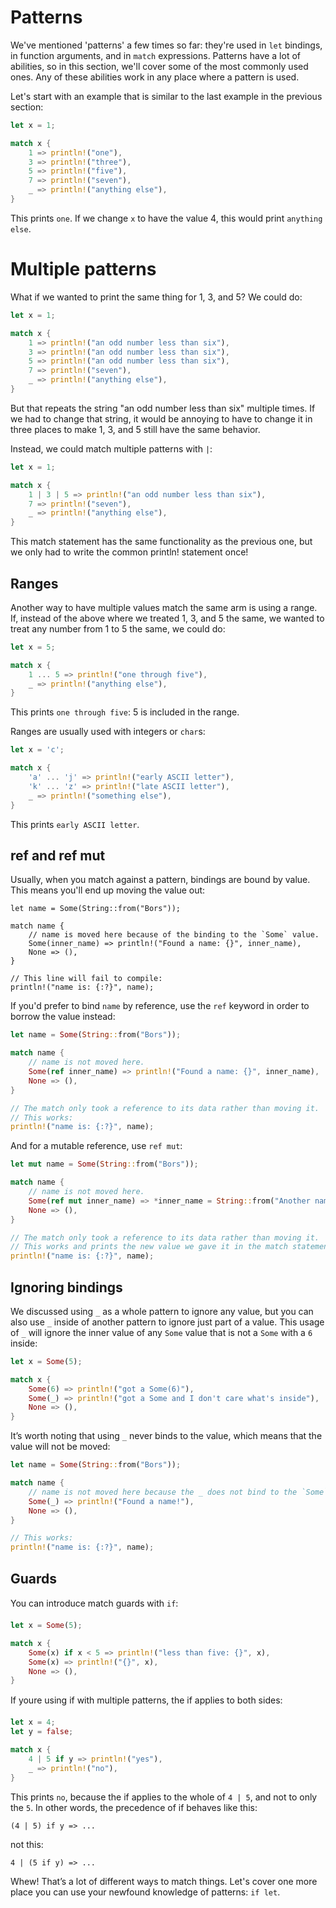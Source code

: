 # Patterns

We've mentioned 'patterns' a few times so far: they're used in `let` bindings,
in function arguments, and in `match` expressions. Patterns have a lot of
abilities, so in this section, we'll cover some of the most commonly used ones.
Any of these abilities work in any place where a pattern is used.

Let's start with an example that is similar to the last example in the previous
section:

```rust
let x = 1;

match x {
    1 => println!("one"),
    3 => println!("three"),
    5 => println!("five"),
    7 => println!("seven"),
    _ => println!("anything else"),
}
```

This prints `one`. If we change `x` to have the value 4, this would print
`anything else`.

# Multiple patterns

What if we wanted to print the same thing for 1, 3, and 5? We could do:

```rust
let x = 1;

match x {
    1 => println!("an odd number less than six"),
    3 => println!("an odd number less than six"),
    5 => println!("an odd number less than six"),
    7 => println!("seven"),
    _ => println!("anything else"),
}
```

But that repeats the string "an odd number less than six" multiple times. If we
had to change that string, it would be annoying to have to change it in three
places to make 1, 3, and 5 still have the same behavior.

Instead, we could match multiple patterns with `|`:

```rust
let x = 1;

match x {
    1 | 3 | 5 => println!("an odd number less than six"),
    7 => println!("seven"),
    _ => println!("anything else"),
}
```

This match statement has the same functionality as the previous one, but we only
had to write the common println! statement once!

## Ranges

Another way to have multiple values match the same arm is using a range. If,
instead of the above where we treated 1, 3, and 5 the same, we wanted to treat
any number from 1 to 5 the same, we could do:

```rust
let x = 5;

match x {
    1 ... 5 => println!("one through five"),
    _ => println!("anything else"),
}
```

This prints `one through five`: 5 is included in the range.

Ranges are usually used with integers or `char`s:

```rust
let x = 'c';

match x {
    'a' ... 'j' => println!("early ASCII letter"),
    'k' ... 'z' => println!("late ASCII letter"),
    _ => println!("something else"),
}
```

This prints `early ASCII letter`.

## ref and ref mut

Usually, when you match against a pattern, bindings are bound by value.
This means you'll end up moving the value out:

```rust,ignore
let name = Some(String::from("Bors"));

match name {
    // name is moved here because of the binding to the `Some` value.
    Some(inner_name) => println!("Found a name: {}", inner_name),
    None => (),
}

// This line will fail to compile:
println!("name is: {:?}", name);
```

If you'd prefer to bind `name` by reference, use the `ref` keyword in order to
borrow the value instead:

```rust
let name = Some(String::from("Bors"));

match name {
    // name is not moved here.
    Some(ref inner_name) => println!("Found a name: {}", inner_name),
    None => (),
}

// The match only took a reference to its data rather than moving it.
// This works:
println!("name is: {:?}", name);
```

And for a mutable reference, use `ref mut`:

```rust
let mut name = Some(String::from("Bors"));

match name {
    // name is not moved here.
    Some(ref mut inner_name) => *inner_name = String::from("Another name"),
    None => (),
}

// The match only took a reference to its data rather than moving it.
// This works and prints the new value we gave it in the match statement:
println!("name is: {:?}", name);
```

## Ignoring bindings

We discussed using `_` as a whole pattern to ignore any value, but you can
also use `_` inside of another pattern to ignore just part of a value. This
usage of `_` will ignore the inner value of any `Some` value that is not a
`Some` with a `6` inside:

```rust
let x = Some(5);

match x {
    Some(6) => println!("got a Some(6)"),
    Some(_) => println!("got a Some and I don't care what's inside"),
    None => (),
}
```

It’s worth noting that using `_` never binds to the value, which means that the
value will not be moved:

```rust
let name = Some(String::from("Bors"));

match name {
    // name is not moved here because the _ does not bind to the `Some` value.
    Some(_) => println!("Found a name!"),
    None => (),
}

// This works:
println!("name is: {:?}", name);
```

## Guards

You can introduce match guards with `if`:

```rust
let x = Some(5);

match x {
    Some(x) if x < 5 => println!("less than five: {}", x),
    Some(x) => println!("{}", x),
    None => (),
}
```

If youre using if with multiple patterns, the if applies to both sides:

```rust
let x = 4;
let y = false;

match x {
    4 | 5 if y => println!("yes"),
    _ => println!("no"),
}
```

This prints `no`, because the if applies to the whole of `4 | 5`, and not to only
the `5`. In other words, the precedence of if behaves like this:

```text
(4 | 5) if y => ...
```

not this:

```text
4 | (5 if y) => ...
```

Whew! That’s a lot of different ways to match things. Let's cover one more place
you can use your newfound knowledge of patterns: `if let`.
